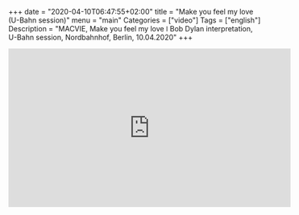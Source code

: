 
+++
date = "2020-04-10T06:47:55+02:00"
title = "Make you feel my love (U-Bahn session)"
menu = "main"
Categories = ["video"]
Tags = ["english"]
Description = "MACVIE, Make you feel my love  ǀ  Bob Dylan interpretation, U-Bahn session, Nordbahnhof, Berlin, 10.04.2020"
+++


<iframe width="560" height="315" src="https://www.youtube.com/embed/VNX85LM7boU" frameborder="0" allow="accelerometer; autoplay; encrypted-media; gyroscope; picture-in-picture" allowfullscreen></iframe>

